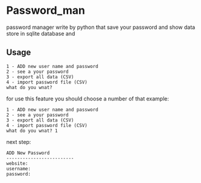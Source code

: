 # Password_man

password manager write by python that save your password and show 
data store in sqlite database and

## Usage

```text
1 - ADD new user name and password
2 - see a your password
3 - export all data (CSV)
4 - import password file (CSV)
what do you wnat?
```

for use this feature you should choose a number of that
example:

```text
1 - ADD new user name and password
2 - see a your password
3 - export all data (CSV)
4 - import password file (CSV)
what do you wnat? 1
```
next step:
```text
ADD New Password
-------------------------
website:
username: 
password: 
```

